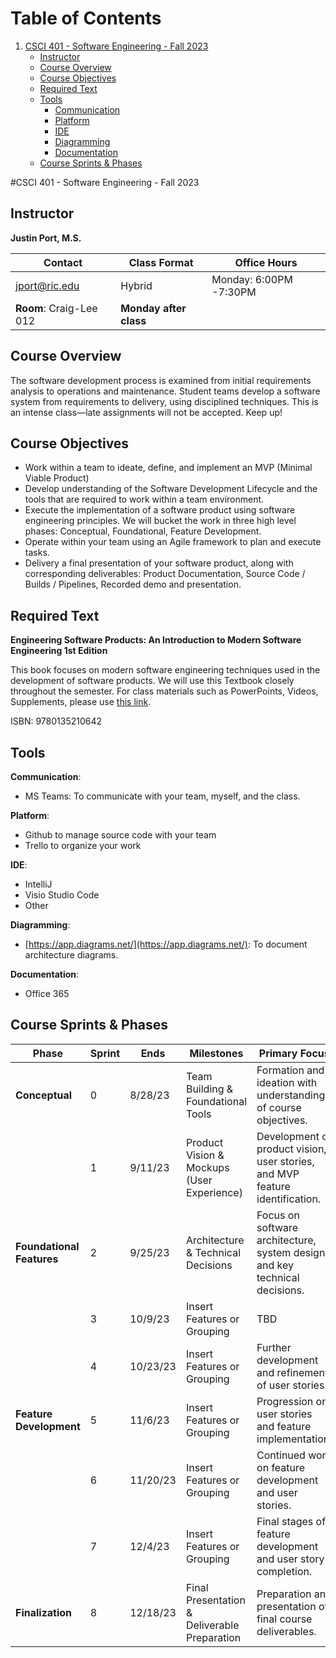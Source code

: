 # Table of Contents

1. [CSCI 401 - Software Engineering - Fall 2023](#csci-401---software-engineering---fall-2023)
   - [Instructor](#instructor)
   - [Course Overview](#course-overview)
   - [Course Objectives](#course-objectives)
   - [Required Text](#required-text)
   - [Tools](#tools)
     * [Communication](#communication)
     * [Platform](#platform)
     * [IDE](#ide)
     * [Diagramming](#diagramming)
     * [Documentation](#documentation)
   - [Course Sprints & Phases](#course-sprints--phases)


#CSCI 401 - Software Engineering - Fall 2023

## Instructor

**Justin Port, M.S.**

| Contact | Class Format | Office Hours |
| ------- | ------------ | ------------ |
| jport@ric.edu | Hybrid | Monday: 6:00PM -7:30PM |
| **Room**: Craig-Lee 012 | **Monday after class** |

## Course Overview

The software development process is examined from initial requirements analysis to operations and maintenance. Student teams develop a software system from requirements to delivery, using disciplined techniques. This is an intense class—late assignments will not be accepted. Keep up!

## Course Objectives

- Work within a team to ideate, define, and implement an MVP (Minimal Viable Product)
- Develop understanding of the Software Development Lifecycle and the tools that are required to work within a team environment.
- Execute the implementation of a software product using software engineering principles. We will bucket the work in three high level phases: Conceptual, Foundational, Feature Development.
- Operate within your team using an Agile framework to plan and execute tasks.
- Delivery a final presentation of your software product, along with corresponding deliverables: Product Documentation, Source Code / Builds / Pipelines, Recorded demo and presentation.

## Required Text

**Engineering Software Products: An Introduction to Modern Software Engineering 1st Edition**

This book focuses on modern software engineering techniques used in the development of software products. We will use this Textbook closely throughout the semester. For class materials such as PowerPoints, Videos, Supplements, please use [this link](https://iansommerville.com/engineering-software-products/).

ISBN: 9780135210642

## Tools

**Communication**:
  - MS Teams: To communicate with your team, myself, and the class.

**Platform**:
  - Github to manage source code with your team
  - Trello to organize your work

**IDE**:
  - IntelliJ
  - Visio Studio Code
  - Other

 **Diagramming**:
  - [https://app.diagrams.net/](https://app.diagrams.net/): To document architecture diagrams.

**Documentation**:
  - Office 365

## Course Sprints & Phases

| Phase               | Sprint | Ends      | Milestones                                                                                          | Primary Focus                                                                                               |
|---------------------|--------|-----------|-----------------------------------------------------------------------------------------------------|-------------------------------------------------------------------------------------------------------------|
| **Conceptual**      | 0      | 8/28/23   | Team Building & Foundational Tools                                                                  | Formation and ideation with understanding of course objectives.                                            |
|                     | 1      | 9/11/23   | Product Vision & Mockups (User Experience)                                                          | Development of product vision, user stories, and MVP feature identification.                                |
| **Foundational Features**    | 2      | 9/25/23   | Architecture & Technical Decisions                                                                  | Focus on software architecture, system design, and key technical decisions.                                |
|                     | 3      | 10/9/23   | Insert Features or Grouping                                                                         | TBD                                                                                                         |
|                     | 4      | 10/23/23  | Insert Features or Grouping                                                                         | Further development and refinement of user stories.                                                        |
| **Feature Development**| 5   | 11/6/23   | Insert Features or Grouping                                                                         | Progression on user stories and feature implementation.                                                    |
|                     | 6      | 11/20/23  | Insert Features or Grouping                                                                         | Continued work on feature development and user stories.                                                    |
|                     | 7      | 12/4/23   | Insert Features or Grouping                                                                         | Final stages of feature development and user story completion.                                             |
| **Finalization**    | 8      | 12/18/23  | Final Presentation & Deliverable Preparation                                                        | Preparation and presentation of final course deliverables.                                                 |
